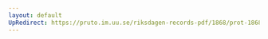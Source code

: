 ```yaml
---
layout: default
UpRedirect: https://pruto.im.uu.se/riksdagen-records-pdf/1868/prot-1868--ak--208/prot-1868--ak--208_002.pdf
---
```

